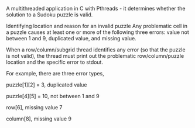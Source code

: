 A multithreaded application in C with Pthreads - it determines whether the solution to a Sudoku puzzle is valid.

Identifying location and reason for an invalid puzzle
Any problematic cell in a puzzle causes at least one or more of the following three errors: value not between 1 and 9, duplicated value, and missing value.

When a row/column/subgrid thread identifies any error (so that the puzzle is not valid), the thread must print out the problematic row/column/puzzle location and the specific error to stdout.

For example, there are three error types,

puzzle[1][2] = 3, duplicated value

puzzle[4][5] = 10, not between 1 and 9

row[6], missing value 7

column[8], missing value 9
